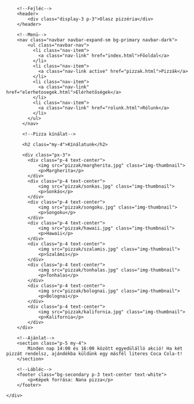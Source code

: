 <!DOCTYPE html>
<html>
<head>
    <meta http-equiv="X-UA-Compatible" content="IE=edge">
    <meta name="viewport" content="width=device-width, initial-scale=1.0">
    <script src="bootstrap.min.js"></script>
</head>
<body>
    <div class="container bg-white p-0">

        <!--Fejléc-->
        <header>
            <div class="display-3 p-3">Olasz pizzéria</div>
        </header>

        <!--Menü-->
        <nav class="navbar navbar-expand-sm bg-primary navbar-dark">
            <ul class="navbar-nav">
              <li class="nav-item">
                <a class="nav-link" href="index.html">Főoldal</a>
              </li>
              <li class="nav-item">
                <a class="nav-link active" href="pizzak.html">Pizzák</a>
              </li>
              <li class="nav-item">
                <a class="nav-link" href="elerhetosegek.html">Elérhetőségek</a>
              </li>
              <li class="nav-item">
                <a class="nav-link" href="rolunk.html">Rólunk</a>
              </li>
            </ul>
          </nav>

          <!--Pizza kínálat-->

          <h2 class="my-4">Kínálatunk</h2>

          <div class="px-3">
            <div class="p-4 text-center">
                <img src="pizzak/margherita.jpg" class="img-thumbnail">
                <p>Margherita</p>
            </div>
            <div class="p-4 text-center">
                <img src="pizzak/sonkas.jpg" class="img-thumbnail">
                <p>Sonkás</p>
            </div>
            <div class="p-4 text-center">
                <img src="pizzak/songoku.jpg" class="img-thumbnail">
                <p>Songoku</p>
            </div>
            <div class="p-4 text-center">
                <img src="pizzak/hawaii.jpg" class="img-thumbnail">
                <p>Hawaii</p>
            </div>
            <div class="p-4 text-center">
                <img src="pizzak/szalamis.jpg" class="img-thumbnail">
                <p>Szalámis</p>
            </div>
            <div class="p-4 text-center">
                <img src="pizzak/tonhalas.jpg" class="img-thumbnail">
                <p>Tonhalas</p>
            </div>
            <div class="p-4 text-center">
                <img src="pizzak/bolognai.jpg" class="img-thumbnail">
                <p>Bolognai</p>
            </div>
            <div class="p-4 text-center">
                <img src="pizzak/kalifornia.jpg" class="img-thumbnail">
                <p>Kalifornia</p>
            </div>
        </div>

        <!--Ajánlat-->
        <section class="p-5 my-4">
            Minden nap 14:00 és 16:00 között egyedülálló akció! Ha két pizzát rendelsz, ajándékba küldünk egy másfél literes Coca Cola-t! 
        </section>

        <!--Lábléc-->     
        <footer class="bg-secondary p-3 text-center text-white">
            <p>Képek forrása: Nana pizza</p>
        </footer>

    </div>
</body>
</html>
